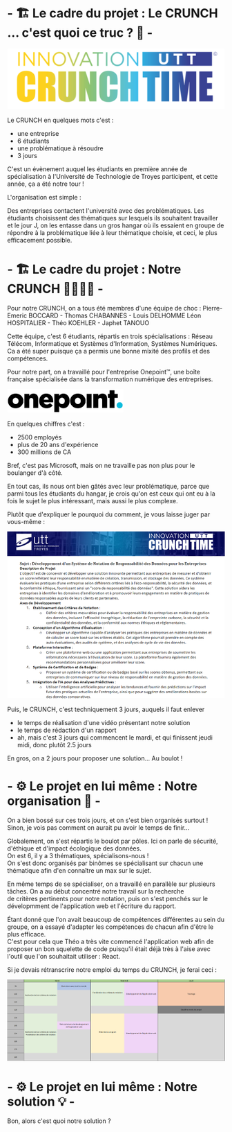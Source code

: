 # - 🏗️ Le cadre du projet : Le CRUNCH ... c'est quoi ce truc ? 🚧 -

<img src="pictures/crunch.png">  
  
Le CRUNCH en quelques mots c'est :
- une entreprise
- 6 étudiants
- une problématique à résoudre
- 3 jours

C'est un évènement auquel les étudiants en première année de spécialisation à l'Université de Technologie de Troyes participent,
et cette année, ça a été notre tour !

L'organisation est simple :

Des entreprises contactent l'université avec des problématiques. Les étudiants choisissent des thématiques sur lesquels ils souhaitent travailler et le jour J,
on les entasse dans un gros hangar où ils essaient en groupe de répondre à la problématique liée à leur thématique choisie, et ceci, le plus efficacement possible.

# - 🏗️ Le cadre du projet : Notre CRUNCH 👨‍👨‍👦‍👦 -

Pour notre CRUNCH, on a tous été membres d'une équipe de choc : 
Pierre-Emeric BOCCARD - Thomas CHABANNES - Louis DELHOMME
Léon HOSPITALIER - Théo KOEHLER - Japhet TANOUO

Cette équipe, c'est 6 étudiants, répartis en trois spécialisations : Réseau Télécom, Informatique et Systèmes d'Information, Systèmes Numériques.
Ca a été super puisque ça a permis une bonne mixité des profils et des compétences.

Pour notre part, on a travaillé pour l'entreprise Onepoint™, une boîte française spécialisée dans la transformation numérique des entreprises.
  
<img src="pictures/Onepoint.png" width="269" height="55">   
  
En quelques chiffres c'est :
- 2500 employés
- plus de 20 ans d'expérience
- 300 millions de CA

Bref, c'est pas Microsoft, mais on ne travaille pas non plus pour le boulanger d'à côté.

En tout cas, ils nous ont bien gâtés avec leur problématique, parce que parmi tous les étudiants du hangar, je crois qu'on est ceux qui ont eu à la fois le
sujet le plus intéressant, mais aussi le plus complexe.  
  
Plutôt que d'expliquer le pourquoi du comment, je vous laisse juger par vous-même :
  
<img src="pictures/sujet.png">  

Puis, le CRUNCH, c'est techniquement 3 jours, auquels il faut enlever 
- le temps de réalisation d'une vidéo présentant notre solution
- le temps de rédaction d'un rapport
- ah, mais c'est 3 jours qui commencent le mardi, et qui finissent jeudi midi, donc plutôt 2.5 jours

En gros, on a 2 jours pour proposer une solution... Au boulot !

# - ⚙️ Le projet en lui même : Notre organisation 📅 -

On a bien bossé sur ces trois jours, et on s'est bien organisés surtout !  
Sinon, je vois pas comment on aurait pu avoir le temps de finir...

Globalement, on s'est répartis le boulot par pôles. Ici on parle de sécurité, d'éthique et d'impact écologique des données.  
On est 6, il y a 3 thématiques, spécialisons-nous !  
On s'est donc organisés par binômes se spécialisant sur chacun une thématique afin d'en connaître un max sur le sujet.  
  
En même temps de se spécialiser, on a travaillé en parallèle sur plusieurs tâches. On a au début concentré notre travail sur la recherche  
de critères pertinents pour notre notation, puis on s'est penchés sur le dévelopmment de l'application web et l'écriture du rapport.  

Étant donné que l'on avait beaucoup de compétences différentes au sein du groupe, on a essayé d'adapter les compétences de chacun afin d'être le plus efficace.  
C'est pour cela que Théo a très vite commencé l'application web afin de proposer un bon squelette de code puisqu'il était déjà très à l'aise avec  
l'outil que l'on souhaitait utiliser : React.  

Si je devais rétranscrire notre emploi du temps du CRUNCH, je ferai ceci :

<img src="pictures/emploitemps.png">  

# - ⚙️ Le projet en lui même : Notre solution 💡 -  

Bon, alors c'est quoi notre solution ?

